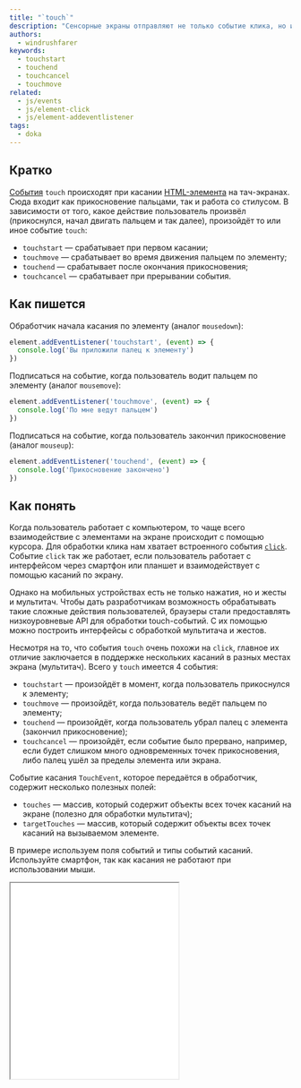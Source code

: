 ```yaml
---
title: "`touch`"
description: "Сенсорные экраны отправляют не только событие клика, но и собственное — `touch`."
authors:
  - windrushfarer
keywords:
  - touchstart
  - touchend
  - touchcancel
  - touchmove
related:
  - js/events
  - js/element-click
  - js/element-addeventlistener
tags:
  - doka
---
```


## Кратко

[События](/js/events/) `touch` происходят при касании [HTML-элемента](/js/element/) на тач-экранах. Сюда входит как прикосновение пальцами, так и работа со стилусом. В зависимости от того, какое действие пользователь произвёл (прикоснулся, начал двигать пальцем и так далее), произойдёт то или иное событие `touch`:

- `touchstart` — срабатывает при первом касании;
- `touchmove` — срабатывает во время движения пальцем по элементу;
- `touchend` — срабатывает после окончания прикосновения;
- `touchcancel` — срабатывает при прерывании события.

## Как пишется

Обработчик начала касания по элементу (аналог `mousedown`):

```js
element.addEventListener('touchstart', (event) => {
  console.log('Вы приложили палец к элементу')
})
```

Подписаться на событие, когда пользователь водит пальцем по элементу (аналог `mousemove`):

```js
element.addEventListener('touchmove', (event) => {
  console.log('По мне ведут пальцем')
})
```

Подписаться на событие, когда пользователь закончил прикосновение (аналог `mouseup`):

```js
element.addEventListener('touchend', (event) => {
  console.log('Прикосновение закончено')
})
```

## Как понять

Когда пользователь работает с компьютером, то чаще всего взаимодействие с элементами на экране происходит с помощью курсора. Для обработки клика нам хватает встроенного события [`click`](/js/element-click/). Событие `click` так же работает, если пользователь работает с интерфейсом через смартфон или планшет и взаимодействует с помощью касаний по экрану.

Однако на мобильных устройствах есть не только нажатия, но и жесты и мультитач. Чтобы дать разработчикам возможность обрабатывать такие сложные действия пользователей, браузеры стали предоставлять низкоуровневые API для обработки touch-событий. С их помощью можно построить интерфейсы с обработкой мультитача и жестов.

Несмотря на то, что события `touch` очень похожи на `click`, главное их отличие заключается в поддержке нескольких касаний в разных местах экрана (мультитач). Всего у `touch` имеется 4 события:

- `touchstart` — произойдёт в момент, когда пользователь прикоснулся к элементу;
- `touchmove` — произойдёт, когда пользователь ведёт пальцем по элементу;
- `touchend` — произойдёт, когда пользователь убрал палец с элемента (закончил прикосновение);
- `touchcancel` — произойдёт, если событие было прервано, например, если будет слишком много одновременных точек прикосновения, либо палец ушёл за пределы элемента или экрана.

Событие касания `TouchEvent`, которое передаётся в обработчик, содержит несколько полезных полей:

- `touches` — массив, который содержит объекты всех точек касаний на экране (полезно для обработки мультитач);
- `targetTouches` — массив, который содержит объекты всех точек касаний на вызываемом элементе.

В примере используем поля событий и типы событий касаний. Используйте смартфон, так как касания не работают при использовании мыши.

<iframe title="Рисуем касаниями" src="demos/Windrushfarer-RwGjopb/" height="350"></iframe>
